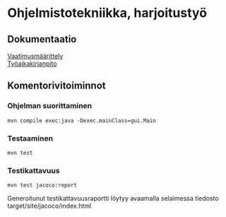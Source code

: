 # Ohjelmistotekniikka, harjoitustyö

## Dokumentaatio
[Vaatimusmäärittely](https://github.com/Valokoodari/tkt-ohte-ht/blob/master/dokumentointi/vaatimusmaarittely.md)  
[Työaikakirjanpito](https://github.com/Valokoodari/tkt-ohte-ht/blob/master/dokumentointi/tyoaikakirjanpito.md)

## Komentorivitoiminnot
### Ohjelman suorittaminen
```
mvn compile exec:java -Dexec.mainClass=gui.Main
```

### Testaaminen
```
mvn test
```
### Testikattavuus
```
mvn test jacoco:report
```
Generoitunut testikattavuusraportti löytyy avaamalla selaimessa tiedosto target/site/jacoco/index.html